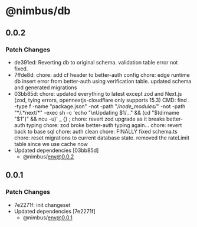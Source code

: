 # @nimbus/db

## 0.0.2

### Patch Changes

- de391ed: Reverting db to original schema. validation table error not fixed.
- 7ffde8d: chore: add cf header to better-auth config chore: edge runtime db insert error from better-auth using
  verification table. updated schema and generated migrations
- 03bb85d: chore: updated everything to latest except zod and Next.js (zod, tying errors, opennextjs-cloudflare only
  supports 15.3) CMD: find . -type f -name "package.json" -not -path "_/node_modules/_" -not -path "*/.*next/\*" -exec
  sh -c 'echo "\nUpdating $1/..." && (cd "$(dirname "$1")" && ncu -u)' \_ {} \; chore: revert zod upgrade as it breaks
  better-auth typing chore: zod broke better-auth typing again... chore: revert back to base sql chore: auth clean
  chore: FINALLY fixed schema.ts chore: reset migrations to current database state. removed the rateLimit table since we
  use cache now
- Updated dependencies [03bb85d]
  - @nimbus/env@0.0.2

## 0.0.1

### Patch Changes

- 7e2271f: init changeset
- Updated dependencies [7e2271f]
  - @nimbus/env@0.0.1
